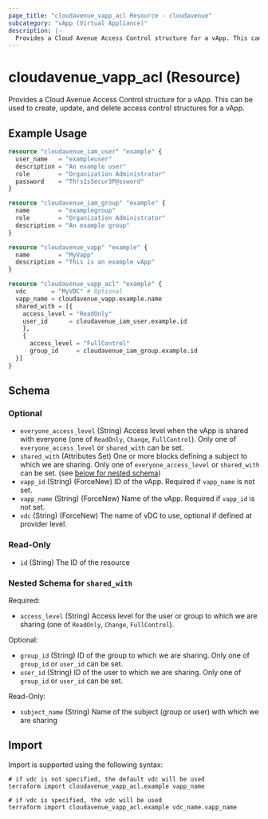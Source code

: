 ```yaml
---
page_title: "cloudavenue_vapp_acl Resource - cloudavenue"
subcategory: "vApp (Virtual Appliance)"
description: |-
  Provides a Cloud Avenue Access Control structure for a vApp. This can be used to create, update, and delete access control structures for a vApp.
---
```


# cloudavenue_vapp_acl (Resource)

Provides a Cloud Avenue Access Control structure for a vApp. This can be used to create, update, and delete access control structures for a vApp.

## Example Usage

```terraform
resource "cloudavenue_iam_user" "example" {
  user_name   = "exampleuser"
  description = "An example user"
  role        = "Organization Administrator"
  password    = "Th!s1sSecur3P@ssword"
}

resource "cloudavenue_iam_group" "example" {
  name        = "examplegroup"
  role        = "Organization Administrator"
  description = "An example group"
}

resource "cloudavenue_vapp" "example" {
  name        = "MyVapp"
  description = "This is an example vApp"
}

resource "cloudavenue_vapp_acl" "example" {
  vdc       = "MyVDC" # Optional
  vapp_name = cloudavenue_vapp.example.name
  shared_with = [{
    access_level = "ReadOnly"
    user_id      = cloudavenue_iam_user.example.id
    },
    {
      access_level = "FullControl"
      group_id     = cloudavenue_iam_group.example.id
  }]
}
```

<!-- schema generated by tfplugindocs -->
## Schema

### Optional

- `everyone_access_level` (String) Access level when the vApp is shared with everyone (one of `ReadOnly`, `Change`, `FullControl`).
Only one of `everyone_access_level` or `shared_with` can be set.
- `shared_with` (Attributes Set) One or more blocks defining a subject to which we are sharing.
Only one of `everyone_access_level` or `shared_with` can be set. (see [below for nested schema](#nestedatt--shared_with))
- `vapp_id` (String) (ForceNew) ID of the vApp. Required if `vapp_name` is not set.
- `vapp_name` (String) (ForceNew) Name of the vApp. Required if `vapp_id` is not set.
- `vdc` (String) (ForceNew) The name of vDC to use, optional if defined at provider level.

### Read-Only

- `id` (String) The ID of the resource

<a id="nestedatt--shared_with"></a>
### Nested Schema for `shared_with`

Required:

- `access_level` (String) Access level for the user or group to which we are sharing (one of `ReadOnly`, `Change`, `FullControl`).

Optional:

- `group_id` (String) ID of the group to which we are sharing.
Only one of `group_id` or `user_id` can be set.
- `user_id` (String) ID of the user to which we are sharing.
Only one of `group_id` or `user_id` can be set.

Read-Only:

- `subject_name` (String) Name of the subject (group or user) with which we are sharing

## Import

Import is supported using the following syntax:
```shell
# if vdc is not specified, the default vdc will be used
terraform import cloudavenue_vapp_acl.example vapp_name

# if vdc is specified, the vdc will be used
terraform import cloudavenue_vapp_acl.example vdc_name.vapp_name
```